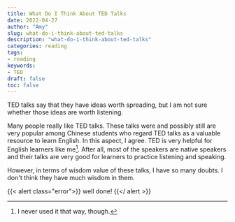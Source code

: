 ```yaml
---
title: What Do I Think About TED Talks
date: 2022-04-27
author: "Amy"
slug: what-do-i-think-about-ted-talks
description: "what-do-i-think-about-ted-talks"
categories: reading
tags: 
- reading
keywords: 
- TED
draft: false
toc: false
---
```


TED talks say that they have ideas worth spreading, but I am not sure whether those ideas are worth listening. 

Many people really like TED talks. These talks were and possibly still are very popular among Chinese students who regard TED talks as a valuable resource to learn English. In this aspect, I agree. TED is very helpful for English learners like me[^1]. After all, most of the speakers are native speakers and their talks are very good for learners to practice listening and speaking. 

However, in terms of wisdom value of these talks, I have so many doubts. I don't think they have much wisdom in them. 

<!-- {{<figure src="/media/information-knowledge-wisdom.png" caption="Information, knowledge, and wisdom, made by Hongtao"  width="400">}} -->

{{< alert class="error">}}
well done!
{{</ alert >}}

[^1]: I never used it that way, though. 